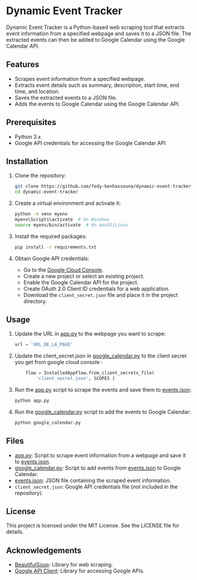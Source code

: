 # Dynamic Event Tracker

Dynamic Event Tracker is a Python-based web scraping tool that extracts event information from a specified webpage and saves it to a JSON file. The extracted events can then be added to Google Calendar using the Google Calendar API.

## Features

- Scrapes event information from a specified webpage.
- Extracts event details such as summary, description, start time, end time, and location.
- Saves the extracted events to a JSON file.
- Adds the events to Google Calendar using the Google Calendar API.

## Prerequisites

- Python 3.x
- Google API credentials for accessing the Google Calendar API

## Installation

1. Clone the repository:
    ```bash
    git clone https://github.com/fedy-benhassouna/dynamic-event-tracker.git
    cd dynamic-event-tracker
    ```

2. Create a virtual environment and activate it:
    ```bash
    python -m venv myenv
    myenv\Scripts\activate  # On Windows
    source myenv/bin/activate  # On macOS/Linux
    ```

3. Install the required packages:
    ```bash
    pip install -r requirements.txt
    ```

4. Obtain Google API credentials:
    - Go to the [Google Cloud Console](https://console.cloud.google.com/).
    - Create a new project or select an existing project.
    - Enable the Google Calendar API for the project.
    - Create OAuth 2.0 Client ID credentials for a web application.
    - Download the `client_secret.json` file and place it in the project directory.

## Usage

1. Update the URL in [app.py](http://_vscodecontentref_/0) to the webpage you want to scrape:
    ```python
    url = 'URL_DE_LA_PAGE'
    ```
2. Update the client_secret.json in [google_calendar.py](http://_vscodecontentref_/0) to the client secret you get from google cloud console :
    ```python
        flow = InstalledAppFlow.from_client_secrets_file(
            'client_secret.json', SCOPES )
    ```

3. Run the [app.py](http://_vscodecontentref_/1) script to scrape the events and save them to [events.json](http://_vscodecontentref_/2):
    ```bash
    python app.py
    ```

4. Run the [google_calendar.py](http://_vscodecontentref_/3) script to add the events to Google Calendar:
    ```bash
    python google_calendar.py
    ```

## Files

- [app.py](http://_vscodecontentref_/4): Script to scrape event information from a webpage and save it to [events.json](http://_vscodecontentref_/5).
- [google_calendar.py](http://_vscodecontentref_/6): Script to add events from [events.json](http://_vscodecontentref_/7) to Google Calendar.
- [events.json](http://_vscodecontentref_/8): JSON file containing the scraped event information.
- `client_secret.json`: Google API credentials file (not included in the repository).

## License

This project is licensed under the MIT License. See the LICENSE file for details.

## Acknowledgements

- [BeautifulSoup](https://www.crummy.com/software/BeautifulSoup/): Library for web scraping.
- [Google API Client](https://github.com/googleapis/google-api-python-client): Library for accessing Google APIs.
